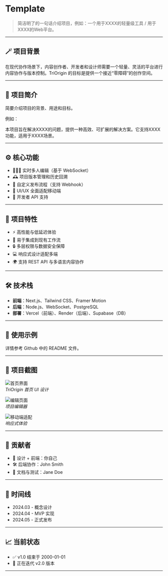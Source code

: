 # Template

> 简洁明了的一句话介绍项目，例如：一个用于XXXX的轻量级工具 / 用于XXXX的Web平台。

---

## 🪄 项目背景

在现代协作场景下，内容创作者、开发者和设计师需要一个轻量、灵活的平台进行内容协作与版本控制。TriOrigin 的目标是提供一个接近“零障碍”的创作空间。

---

## 🧩 项目简介

简要介绍项目的背景、用途和目标。

例如：

本项目旨在解决XXXX的问题，提供一种高效、可扩展的解决方案。它支持XXXX功能，适用于XXXX场景。

---

## ⚙️ 核心功能

- 🧑‍🤝‍🧑 实时多人编辑（基于 WebSocket）
- 🕰️ 项目版本管理和历史回溯
- 🔗 自定义发布流程（支持 Webhook）
- 📱 UI/UX 全面适配移动端
- 🧰 开发者 API 支持

---

## 🧠 项目特性

- ⚡ 高性能与低延迟体验
- 🧩 易于集成到现有工作流
- 🔒 多层权限与数据安全保障
- 💻 响应式设计适配多端
- 🌍 支持 REST API 与多语言内容协作

---

## 🛠 技术栈

- **前端**：Next.js、Tailwind CSS、Framer Motion
- **后端**：Node.js、WebSocket、PostgreSQL
- **部署**：Vercel（前端）、Render（后端）、Supabase（DB）

---

## 🧪 使用示例

详情参考 Github 中的 README 文件。

---

## 📸 项目截图

![首页界面](/images/Default_logo.png)  
*TriOrigin 首页 UI 设计*

![编辑页面](/images/Default_logo.png)  
*项目编辑器*

![移动端适配](/images/Default_logo.png)  
*响应式体验*

---

## 👥 贡献者

- 🎨 设计 + 前端：你自己
- 🛠 后端协作：John Smith
- 🧾 文档与测试：Jane Doe

---

## 📅 时间线

- 2024.03 - 概念设计
- 2024.04 - MVP 实现
- 2024.05 - 正式发布

---

## 📈 当前状态

- ✅ v1.0 结束于 2000-01-01
- 🔄 正在迭代 v2.0 版本

---
